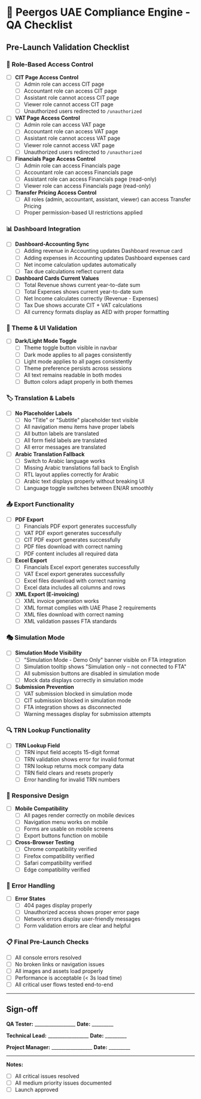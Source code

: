 
# 🧪 Peergos UAE Compliance Engine - QA Checklist

## Pre-Launch Validation Checklist

### 🔐 Role-Based Access Control
- [ ] **CIT Page Access Control**
  - [ ] Admin role can access CIT page
  - [ ] Accountant role can access CIT page  
  - [ ] Assistant role cannot access CIT page
  - [ ] Viewer role cannot access CIT page
  - [ ] Unauthorized users redirected to `/unauthorized`

- [ ] **VAT Page Access Control**
  - [ ] Admin role can access VAT page
  - [ ] Accountant role can access VAT page
  - [ ] Assistant role cannot access VAT page
  - [ ] Viewer role cannot access VAT page
  - [ ] Unauthorized users redirected to `/unauthorized`

- [ ] **Financials Page Access Control**
  - [ ] Admin role can access Financials page
  - [ ] Accountant role can access Financials page
  - [ ] Assistant role can access Financials page (read-only)
  - [ ] Viewer role can access Financials page (read-only)

- [ ] **Transfer Pricing Access Control**
  - [ ] All roles (admin, accountant, assistant, viewer) can access Transfer Pricing
  - [ ] Proper permission-based UI restrictions applied

### 📊 Dashboard Integration
- [ ] **Dashboard-Accounting Sync**
  - [ ] Adding revenue in Accounting updates Dashboard revenue card
  - [ ] Adding expenses in Accounting updates Dashboard expenses card
  - [ ] Net income calculation updates automatically
  - [ ] Tax due calculations reflect current data

- [ ] **Dashboard Cards Current Values**
  - [ ] Total Revenue shows current year-to-date sum
  - [ ] Total Expenses shows current year-to-date sum
  - [ ] Net Income calculates correctly (Revenue - Expenses)
  - [ ] Tax Due shows accurate CIT + VAT calculations
  - [ ] All currency formats display as AED with proper formatting

### 🎨 Theme & UI Validation
- [ ] **Dark/Light Mode Toggle**
  - [ ] Theme toggle button visible in navbar
  - [ ] Dark mode applies to all pages consistently
  - [ ] Light mode applies to all pages consistently
  - [ ] Theme preference persists across sessions
  - [ ] All text remains readable in both modes
  - [ ] Button colors adapt properly in both themes

### 🏷️ Translation & Labels
- [ ] **No Placeholder Labels**
  - [ ] No "Title" or "Subtitle" placeholder text visible
  - [ ] All navigation menu items have proper labels
  - [ ] All button labels are translated
  - [ ] All form field labels are translated
  - [ ] All error messages are translated

- [ ] **Arabic Translation Fallback**
  - [ ] Switch to Arabic language works
  - [ ] Missing Arabic translations fall back to English
  - [ ] RTL layout applies correctly for Arabic
  - [ ] Arabic text displays properly without breaking UI
  - [ ] Language toggle switches between EN/AR smoothly

### 📤 Export Functionality
- [ ] **PDF Export**
  - [ ] Financials PDF export generates successfully
  - [ ] VAT PDF export generates successfully
  - [ ] CIT PDF export generates successfully
  - [ ] PDF files download with correct naming
  - [ ] PDF content includes all required data

- [ ] **Excel Export**
  - [ ] Financials Excel export generates successfully
  - [ ] VAT Excel export generates successfully
  - [ ] Excel files download with correct naming
  - [ ] Excel data includes all columns and rows

- [ ] **XML Export (E-invoicing)**
  - [ ] XML invoice generation works
  - [ ] XML format complies with UAE Phase 2 requirements
  - [ ] XML files download with correct naming
  - [ ] XML validation passes FTA standards

### 🎭 Simulation Mode
- [ ] **Simulation Mode Visibility**
  - [ ] "Simulation Mode - Demo Only" banner visible on FTA integration
  - [ ] Simulation tooltip shows "Simulation only – not connected to FTA"
  - [ ] All submission buttons are disabled in simulation mode
  - [ ] Mock data displays correctly in simulation mode

- [ ] **Submission Prevention**
  - [ ] VAT submission blocked in simulation mode
  - [ ] CIT submission blocked in simulation mode
  - [ ] FTA integration shows as disconnected
  - [ ] Warning messages display for submission attempts

### 🔍 TRN Lookup Functionality
- [ ] **TRN Lookup Field**
  - [ ] TRN input field accepts 15-digit format
  - [ ] TRN validation shows error for invalid format
  - [ ] TRN lookup returns mock company data
  - [ ] TRN field clears and resets properly
  - [ ] Error handling for invalid TRN numbers

### 📱 Responsive Design
- [ ] **Mobile Compatibility**
  - [ ] All pages render correctly on mobile devices
  - [ ] Navigation menu works on mobile
  - [ ] Forms are usable on mobile screens
  - [ ] Export buttons function on mobile

- [ ] **Cross-Browser Testing**
  - [ ] Chrome compatibility verified
  - [ ] Firefox compatibility verified
  - [ ] Safari compatibility verified
  - [ ] Edge compatibility verified

### 🚨 Error Handling
- [ ] **Error States**
  - [ ] 404 pages display properly
  - [ ] Unauthorized access shows proper error page
  - [ ] Network errors display user-friendly messages
  - [ ] Form validation errors are clear and helpful

### 📋 Final Pre-Launch Checks
- [ ] All console errors resolved
- [ ] No broken links or navigation issues
- [ ] All images and assets load properly
- [ ] Performance is acceptable (< 3s load time)
- [ ] All critical user flows tested end-to-end

---

## Sign-off

**QA Tester:** _________________ **Date:** _________

**Technical Lead:** _________________ **Date:** _________

**Project Manager:** _________________ **Date:** _________

---

**Notes:**
- [ ] All critical issues resolved
- [ ] All medium priority issues documented
- [ ] Launch approved
